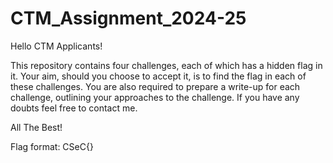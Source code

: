# CTM_Assignment_2024-25

Hello CTM Applicants!

This repository contains four challenges, each of which has a hidden flag in it. Your aim, should you choose to accept it, is to find the flag in each of these challenges. You are also required to prepare a write-up for each challenge, outlining your approaches to the challenge. If you have any doubts feel free to contact me. 

All The Best!

Flag format: CSeC{}
